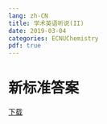 ```yaml
---
lang: zh-CN
title: 学术英语听说(II)
date: 2019-03-04
categories: ECNUChemistry
pdf: true
---
```


# 新标准答案

[下载](https://bf.njzjz.win/ecnuchemistry/学术英语听说(II)/作业答案-新标准视听说教程2.pdf)